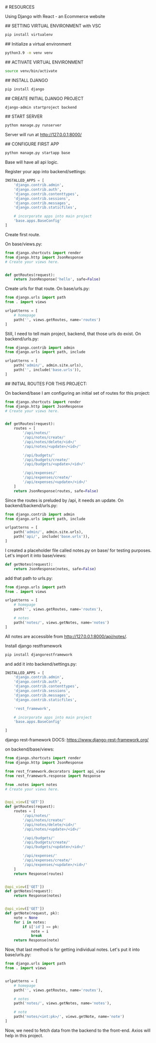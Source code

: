 # RESOURCES

Using Django with React - an Ecommerce website

## SETTING VIRTUAL ENVIRONMENT with VSC

```sh
pip install virtualenv
```

## Initialize a virtual environment

```sh
python3.9 -m venv venv
```

## ACTIVATE VIRTUAL ENVIRONMENT

```sh
source venv/bin/activate
```

## INSTALL DJANGO

```sh
pip install django
```

## CREATE INITIAL DJANGO PROJECT

```sh
django-admin startproject backend
```

## START SERVER

```sh
python manage.py runserver
```

Server will run at http://127.0.0.1:8000/

## CONFIGURE FIRST APP

```sh
python manage.py startapp base
```

Base will have all api logic.

Register your app into backend/settings:

```py
INSTALLED_APPS = [
    'django.contrib.admin',
    'django.contrib.auth',
    'django.contrib.contenttypes',
    'django.contrib.sessions',
    'django.contrib.messages',
    'django.contrib.staticfiles',

    # incorporate apps into main project
    'base.apps.BaseConfig'
]
```

Create first route.

On base/views.py:

```py
from django.shortcuts import render
from django.http import JsonResponse
# Create your views here.


def getRoutes(request):
    return JsonResponse('hello', safe=False)

```

Create urls for that route. On base/urls.py:

```py
from django.urls import path
from . import views

urlpatterns = [
    # homepage
    path('', views.getRoutes, name='routes')
]

```

Still, I need to tell main project, backend, that those urls do exist.
On backend/urls.py:

```py
from django.contrib import admin
from django.urls import path, include

urlpatterns = [
    path('admin/', admin.site.urls),
    path('', include('base.urls')),
]

```

## INITIAL ROUTES FOR THIS PROJECT:

On backend/base I am configuring an initial set of routes for this project:

```py
from django.shortcuts import render
from django.http import JsonResponse
# Create your views here.


def getRoutes(request):
    routes = [
        '/api/notes/'
        '/api/notes/create/'
        '/api/notes/delete/<id>/'
        '/api/notes/<update>/<id>/'

        '/api/budgets/'
        '/api/budgets/create/'
        '/api/budgets/<update>/<id>/'

        '/api/expenses/'
        '/api/expenses/create/'
        '/api/expenses/<update>/<id>/'
    ]
    return JsonResponse(routes, safe=False)

```

Since the routes is preluded by /api, it needs an update. On backend/backend/urls.py:

```py
from django.contrib import admin
from django.urls import path, include

urlpatterns = [
    path('admin/', admin.site.urls),
    path('api/', include('base.urls')),
]

```

I created a placeholder file called notes.py on base/ for testing purposes. Let's import it into base/views:

```py
def getNotes(request):
    return JsonResponse(notes, safe=False)

```

add that path to urls.py:

```py
from django.urls import path
from . import views

urlpatterns = [
    # homepage
    path('', views.getRoutes, name='routes'),

    # notes
    path('notes/', views.getNotes, name='notes')
]

```

All notes are accessible from http://127.0.0.1:8000/api/notes/.

Install django restframework

```sh
pip install djangorestframework
```

and add it into backend/settings.py:

```py
INSTALLED_APPS = [
    'django.contrib.admin',
    'django.contrib.auth',
    'django.contrib.contenttypes',
    'django.contrib.sessions',
    'django.contrib.messages',
    'django.contrib.staticfiles',

    'rest_framework',

    # incorporate apps into main project
    'base.apps.BaseConfig'

]
```

django rest-framework DOCS: https://www.django-rest-framework.org/

on backend/base/views:

```py
from django.shortcuts import render
from django.http import JsonResponse

from rest_framework.decorators import api_view
from rest_framework.response import Response

from .notes import notes
# Create your views here.


@api_view(['GET'])
def getRoutes(request):
    routes = [
        '/api/notes/'
        '/api/notes/create/'
        '/api/notes/delete/<id>/'
        '/api/notes/<update>/<id>/'

        '/api/budgets/'
        '/api/budgets/create/'
        '/api/budgets/<update>/<id>/'

        '/api/expenses/'
        '/api/expenses/create/'
        '/api/expenses/<update>/<id>/'
    ]
    return Response(routes)


@api_view(['GET'])
def getNotes(request):
    return Response(notes)


@api_view(['GET'])
def getNote(request, pk):
    note = None
    for i in notes:
        if i['id'] == pk:
            note = i
            break
    return Response(note)
```

Now, that last method is for getting individual notes. Let's put it into base/urls.py:

```py
from django.urls import path
from . import views


urlpatterns = [
    # homepage
    path('', views.getRoutes, name='routes'),

    # notes
    path('notes/', views.getNotes, name='notes'),

    # note
    path('notes/<int:pk>/', views.getNote, name='note')
]

```

Now, we need to fetch data from the backend to the front-end.
Axios will help in this project.
